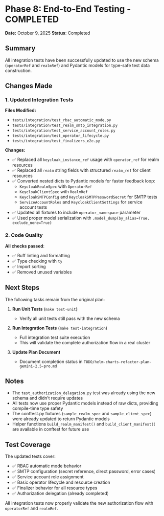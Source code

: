 # Phase 8: End-to-End Testing - COMPLETED

**Date:** October 9, 2025
**Status:** Completed

## Summary

All integration tests have been successfully updated to use the new schema (`operatorRef` and `realmRef`) and Pydantic models for type-safe test data construction.

## Changes Made

### 1. Updated Integration Tests

**Files Modified:**
- `tests/integration/test_rbac_automatic_mode.py`
- `tests/integration/test_realm_smtp_integration.py`
- `tests/integration/test_service_account_roles.py`
- `tests/integration/test_operator_lifecycle.py`
- `tests/integration/test_finalizers_e2e.py`

**Changes:**
- ✅ Replaced all `keycloak_instance_ref` usage with `operator_ref` for realm resources
- ✅ Replaced all `realm` string fields with structured `realm_ref` for client resources
- ✅ Converted nested dicts to Pydantic models for faster feedback loop:
  - `KeycloakRealmSpec` with `OperatorRef`
  - `KeycloakClientSpec` with `RealmRef`
  - `KeycloakSMTPConfig` and `KeycloakSMTPPasswordSecret` for SMTP tests
  - `ServiceAccountRoles` and `KeycloakClientSettings` for service account tests
- ✅ Updated all fixtures to include `operator_namespace` parameter
- ✅ Used proper model serialization with `.model_dump(by_alias=True, exclude_none=True)`

### 2. Code Quality

**All checks passed:**
- ✅ Ruff linting and formatting
- ✅ Type checking with `ty`
- ✅ Import sorting
- ✅ Removed unused variables

## Next Steps

The following tasks remain from the original plan:

1. **Run Unit Tests** (`make test-unit`)
   - Verify all unit tests still pass with the new schema

2. **Run Integration Tests** (`make test-integration`)
   - Full integration test suite execution
   - This will validate the complete authorization flow in a real cluster

3. **Update Plan Document**
   - Document completion status in `TODO/helm-charts-refactor-plan-gemini-2.5-pro.md`

## Notes

- The `test_authorization_delegation.py` test was already using the new schema and didn't require updates
- All tests now use proper Pydantic models instead of raw dicts, providing compile-time type safety
- The conftest.py fixtures (`sample_realm_spec` and `sample_client_spec`) were already updated to return Pydantic models
- Helper functions `build_realm_manifest()` and `build_client_manifest()` are available in conftest for future use

## Test Coverage

The updated tests cover:
- ✅ RBAC automatic mode behavior
- ✅ SMTP configuration (secret reference, direct password, error cases)
- ✅ Service account role assignment
- ✅ Basic operator lifecycle and resource creation
- ✅ Finalizer behavior for all resource types
- ✅ Authorization delegation (already completed)

All integration tests now properly validate the new authorization flow with `operatorRef` and `realmRef`.
